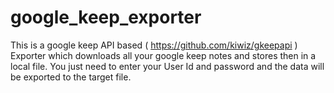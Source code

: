 # google_keep_exporter

This is a google keep API based ( https://github.com/kiwiz/gkeepapi ) Exporter which downloads all your google keep notes and stores then in a local file. You just need to enter your User Id and password and the data will be exported to the target file.
